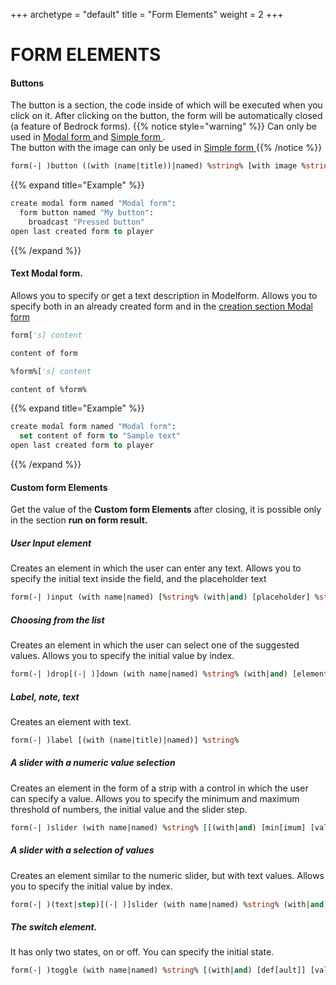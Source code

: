 +++
archetype = "default"
title = "Form Elements"
weight = 2
+++
# FORM ELEMENTS

#### Buttons
The button is a section, the code inside of which will be executed when you click on it. After clicking on the button, the form will be automatically closed (a feature of Bedrock forms).
{{% notice style="warning" %}}
Can only be used in [Modal form <i class="fas fa-link"></i>](../form-types/#modal-form) and [Simple form <i class="fas fa-link"></i>](../form-types/#simple-form). \
The button with the image can only be used in [Simple form <i class="fas fa-link"></i>](../form-types/#simple-form)
{{% /notice %}}
```vb
form(-| )button ((with (name|title))|named) %string% [with image %string%]
```
{{% expand title="Example" %}}
```vb
create modal form named "Modal form":
  form button named "My button":
    broadcast "Pressed button"
open last created form to player
```
{{% /expand %}}

#### Text Modal form.
Allows you to specify or get a text description in Modelform. Allows you to specify both in an already created form and in the [creation section Modal form <i class="fas fa-link"></i>](../form-types/#modal-form)
```vb
form['s] content
```
```vb
content of form 
```
```vb
%form%['s] content
```
```vb
content of %form%
```
{{% expand title="Example" %}}
```vb
create modal form named "Modal form":
  set content of form to "Sample text"
open last created form to player
```
{{% /expand %}}
#### Custom form Elements
Get the value of the **Custom form Elements** after closing, it is possible only in the section **run on form result.**
##### User Input element
Creates an element in which the user can enter any text. Allows you to specify the initial text inside the field, and the placeholder text
```vb
form(-| )input (with name|named) [%string% (with|and) [placeholder] %string%[(, | (with|and) ) [def[ault] [value]] %string%]]
```
##### Choosing from the list
Creates an element in which the user can select one of the suggested values. Allows you to specify the initial value by index.
```vb
form(-| )drop[(-| )]down (with name|named) %string% (with|and) [elements] %strings%[(, | (with|and) ) [def[ault] [(element [index]|index)]] %number%]
```
##### Label, note, text
Creates an element with text.
```vb
form(-| )label [(with (name|title)|named)] %string%
```
##### A slider with a numeric value selection
Creates an element in the form of a strip with a control in which the user can specify a value. Allows you to specify the minimum and maximum threshold of numbers, the initial value and the slider step.
```vb
form(-| )slider (with name|named) %string% [[(with|and) [min[imum] [value]] %number%[(, | (with|and) ) [max[imum] [value]] %number%[(, | (with|and) ) [def[ault] [value]] %number%[(, | (with|and) ) [[step] [value]] %number%]]]]
```
##### A slider with a selection of values
Creates an element similar to the numeric slider, but with text values. Allows you to specify the initial value by index.
```vb
form(-| )(text|step)[(-| )]slider (with name|named) %string% (with|and) [elements] %strings%[(, | (with|and) ) [def[ault] [(element [index]|index)]] %number%]
```
##### The switch element.
It has only two states, on or off. You can specify the initial state.
```vb
form(-| )toggle (with name|named) %string% [(with|and) [def[ault]] [value] %boolean%]
```
